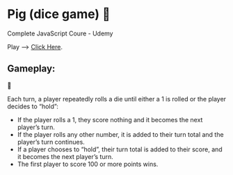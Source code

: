 
# Pig (dice game) :game_die: 

Complete JavaScript Coure - Udemy 

Play --> [Click Here](https://caspigal.github.io/PIG-GAME/).


## Gameplay: 

:game_die:

 Each turn, a player repeatedly rolls a die until either a 1 is rolled or the player decides to “hold”:
 
 - If the player rolls a 1, they score nothing and it becomes the next player’s turn.
 - If the player rolls any other number, it is added to their turn total and the player’s turn continues.
 - If a player chooses to “hold”, their turn total is added to their score, and it becomes the next player’s turn.
 - The first player to score 100 or more points wins.

